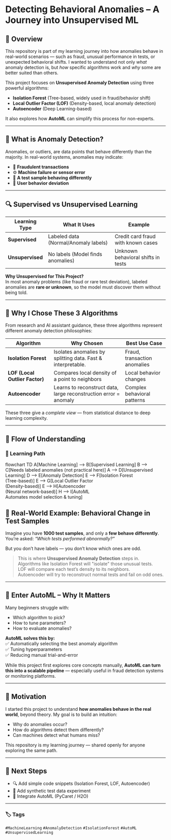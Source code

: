# Detecting Behavioral Anomalies – A Journey into Unsupervised ML

## 🧭 Overview

This repository is part of my learning journey into how anomalies behave in real-world scenarios — such as fraud, unusual performance in tests, or unexpected behavioral shifts. I wanted to understand not only *what* anomaly detection is, but *how* specific algorithms work and *why* some are better suited than others.

This project focuses on **Unsupervised Anomaly Detection** using three powerful algorithms:
- **Isolation Forest** (Tree-based, widely used in fraud/behavior shift)
- **Local Outlier Factor (LOF)** (Density-based, local anomaly detection)
- **Autoencoder** (Deep Learning-based)

It also explores how **AutoML** can simplify this process for non-experts.

---

## 🎯 What is Anomaly Detection?

Anomalies, or outliers, are data points that behave differently than the majority. In real-world systems, anomalies may indicate:
- 🔐 **Fraudulent transactions**
- ⚙️ **Machine failure or sensor error**
- 🧪 **A test sample behaving differently**
- 👤 **User behavior deviation**

---

## 🔍 Supervised vs Unsupervised Learning

| Learning Type      | What It Uses | Example                |
|--------------------|-------------|------------------------|
| **Supervised**     | Labeled data (Normal/Anomaly labels) | Credit card fraud with known cases |
| **Unsupervised**   | No labels (Model finds anomalies) | Unknown behavioral shifts in tests |

**Why Unsupervised for This Project?**  
In most anomaly problems (like fraud or rare test deviation), labeled anomalies are **rare or unknown**, so the model must discover them without being told.

---

## 🧪 Why I Chose These 3 Algorithms

From research and AI assistant guidance, these three algorithms represent different anomaly detection philosophies:

| Algorithm        | Why Chosen | Best Use Case |
|------------------|------------|---------------|
| **Isolation Forest** | Isolates anomalies by splitting data. Fast & interpretable. | Fraud, transaction anomalies |
| **LOF (Local Outlier Factor)** | Compares local density of a point to neighbors | Local behavior changes |
| **Autoencoder** | Learns to reconstruct data, large reconstruction error = anomaly | Complex behavioral patterns |

These three give a *complete view* — from statistical distance to deep learning complexity.

---

## 🧭 Flow of Understanding

### 🧠 Learning Path

flowchart TD
    A[Machine Learning] --> B[Supervised Learning]
    B --> C[Needs labeled anomalies (not practical here)]
    A --> D[Unsupervised Learning]
    D --> E[Anomaly Detection]
    E --> F[Isolation Forest<br>(Tree-based)]
    E --> G[Local Outlier Factor<br>(Density-based)]
    E --> H[Autoencoder<br>(Neural network-based)]
    H --> I[AutoML<br>Automates model selection & tuning]

## 🧪 Real-World Example: Behavioral Change in Test Samples

Imagine you have **1000 test samples**, and only a **few behave differently**.  
You’re asked: _“Which tests performed abnormally?”_

But you don’t have labels — you don’t know which ones are odd.

> This is where **Unsupervised Anomaly Detection** steps in.  
> Algorithms like Isolation Forest will "isolate" those unusual tests.  
> LOF will compare each test’s density to its neighbors.  
> Autoencoder will try to reconstruct normal tests and fail on odd ones.

---

## 🤖 Enter AutoML – Why It Matters

Many beginners struggle with:

* Which algorithm to pick?  
* How to tune parameters?  
* How to evaluate anomalies?

**AutoML solves this by:**  
✅ Automatically selecting the best anomaly algorithm  
✅ Tuning hyperparameters  
✅ Reducing manual trial-and-error

While this project first explores core concepts manually, **AutoML can turn this into a scalable pipeline** — especially useful in fraud detection systems or monitoring platforms.

---

## 🌱 Motivation

I started this project to understand **how anomalies behave in the real world**, beyond theory. My goal is to build an intuition:

* Why do anomalies occur?  
* How do algorithms detect them differently?  
* Can machines detect what humans miss?

This repository is my learning journey — shared openly for anyone exploring the same path.

---

## 🚀 Next Steps

* 🔍 Add simple code snippets (Isolation Forest, LOF, Autoencoder)  
* 🧪 Add synthetic test data experiment  
* 🤖 Integrate AutoML (PyCaret / H2O)

---

### 🏷️ Tags

`#MachineLearning` `#AnomalyDetection` `#IsolationForest` `#AutoML` `#UnsupervisedLearning`